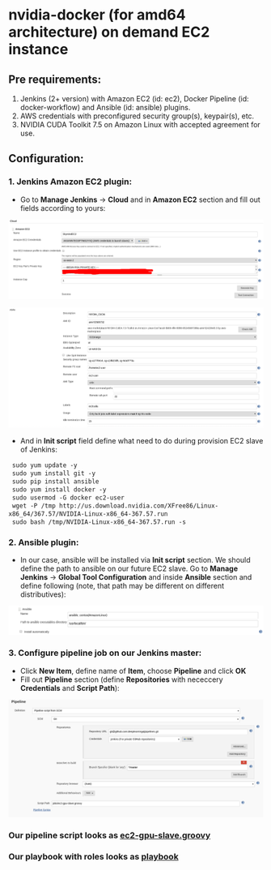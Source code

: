 # nvidia-docker (for amd64 architecture) on demand EC2 instance

## Pre requirements:
1. Jenkins (2+ version) with Amazon EC2 (id: ec2), Docker Pipeline (id: docker-workflow) and Ansible (id: ansible) plugins.
2. AWS credentials with preconfigured security group(s), keypair(s), etc.
3. NVIDIA CUDA Toolkit 7.5 on Amazon Linux with accepted agreement for use.

## Configuration:

### 1. Jenkins Amazon EC2 plugin:

 - Go to **Manage Jenkins** -> **Cloud** and in **Amazon EC2** section and fill out fields according to yours:
 <p align="center">
   <img src="imgs/ec2_plugin_1.png"/>
 </p>

 <p align="center">
   <img src="imgs/ec2_plugin_2.png"/>
 </p>

 - And in **Init script** field define what need to do during provision EC2 slave of Jenkins:

 ``` 
  sudo yum update -y
  sudo yum install git -y
  sudo pip install ansible
  sudo yum install docker -y
  sudo usermod -G docker ec2-user
  wget -P /tmp http://us.download.nvidia.com/XFree86/Linux-x86_64/367.57/NVIDIA-Linux-x86_64-367.57.run
  sudo bash /tmp/NVIDIA-Linux-x86_64-367.57.run -s
 ```

### 2. Ansible plugin:

- In our case, ansible will be installed via **Init script** section. We should define the path to ansible on our future EC2 slave.
Go to **Manage Jenkins** -> **Global Tool Configuration** and inside **Ansible** section and define following (note, that path may be different 
on different distributives):

<p align="center">
  <img src="imgs/ansible_plugin.png"/>
</p>

### 3. Configure pipeline job on our Jenkins master:

- Click **New Item**, define name of **Item**, choose **Pipeline** and click **OK**
- Fill out **Pipeline** section (define **Repositories** with nececcery **Credentials** and **Script Path**):

<p align="center">
  <img src="imgs/pipeline_config.png"/>
</p>

### Our pipeline script looks as [ec2-gpu-slave.groovy](jobs/ec2-gpu-slave.groovy)
### Our playbook with roles looks as [playbook](ansible/aws/cd)